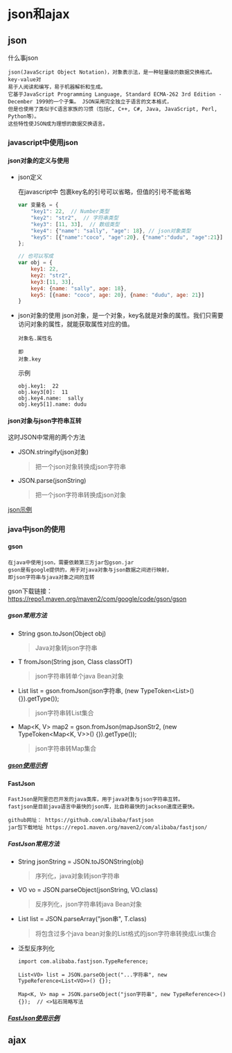 json和ajax
==


## json
什么事json
```text
json(JavaScript Object Notation)，对象表示法，是一种轻量级的数据交换格式。key-value对 
易于人阅读和编写，易于机器解析和生成。
它基于JavaScript Programming Language, Standard ECMA-262 3rd Edition - December 1999的一个子集。 JSON采用完全独立于语言的文本格式，
但是也使用了类似于C语言家族的习惯（包括C, C++, C#, Java, JavaScript, Perl, Python等）。 
这些特性使JSON成为理想的数据交换语言。
```

### javascript中使用json
#### json对象的定义与使用
* json定义

    在javascript中 包裹key名的引号可以省略，但值的引号不能省略
    ```javascript
    var 变量名 = {
        "key1": 22,  // Number类型
        "key2": "str2",  // 字符串类型
        "key3": [11, 33],  // 数组类型
        "key4": {"name": "sally", "age": 18}, // json对象类型
        "key5": [{"name":"coco", "age":20}, {"name":"dudu", "age":21}]  // json数组类型
    };

    // 也可以写成
    var obj = {
        key1: 22, 
        key2: "str2", 
        key3:[11, 33], 
        key4: {name: "sally", age: 18}, 
        key5: [{name: "coco", age: 20}, {name: "dudu", age: 21}]
    }
    ```
    
* json对象的使用
    json对象，是一个对象，key名就是对象的属性。我们只需要访问对象的属性，就能获取属性对应的值。
    ```text
    对象名.属性名
    
    即
    对象.key
    ```
    
    示例
    ```text
    obj.key1:  22
    obj.key3[0]:  11
    obj.key4.name:  sally
    obj.key5[1].name: dudu
    ```

#### json对象与json字符串互转
这时JSON中常用的两个方法
* JSON.stringify(json对象)
    >把一个json对象转换成json字符串
* JSON.parse(jsonString)
    >把一个json字符串转换成json对象

[json示例](../JavaScript/json/json.html)


### java中json的使用
#### gson
```text
在java中使用json，需要依赖第三方jar包gson.jar
gson是有google提供的，用于对java对象与json数据之间进行映射，
即json字符串与java对象之间的互转
```
gson下载链接：https://repo1.maven.org/maven2/com/google/code/gson/gson

##### gson常用方法
* String gson.toJson(Object obj)
    >Java对象转json字符串
* <T> T fromJson(String json, Class<T> classOfT)
    >json字符串转单个java Bean对象
* List<T> list = gson.fromJson(json字符串, (new TypeToken<List<T>>() {}).getType());
    >json字符串转List集合
* Map<K, V> map2 = gson.fromJson(mapJsonStr2, (new TypeToken<Map<K, V>>() {}).getType());
    >json字符串转Map集合

##### [gson使用示例](../JavaScript/src/com/java/www/GsonTest.java)

#### FastJson
```text
FastJson是阿里巴巴开发的java类库，用于java对象与json字符串互转。
fastjson是目前java语言中最快的json库，比自称最快的jackson速度还要快。

github网址： https://github.com/alibaba/fastjson
jar包下载地址 https://repo1.maven.org/maven2/com/alibaba/fastjson/
```


##### FastJson常用方法
* String jsonString = JSON.toJSONString(obj)
    >序列化，java对象转json字符串
* VO vo = JSON.parseObject(jsonString, VO.class)
    >反序列化，json字符串转java Bean对象
* List<T> list = JSON.parseArray("json串", T.class)
    >将包含过多个java bean对象的List格式的json字符串转换成List集合
* 泛型反序列化
    ```text
    import com.alibaba.fastjson.TypeReference;
    
    List<VO> list = JSON.parseObject("...字符串", new TypeReference<List<VO>>() {});

    Map<K, V> map = JSON.parseObject("json字符串", new TypeReference<>() {});  // <>钻石简略写法
    ```

##### [FastJson使用示例](../JavaScript/src/com/java/www/FastJsonTest.java)


## ajax














